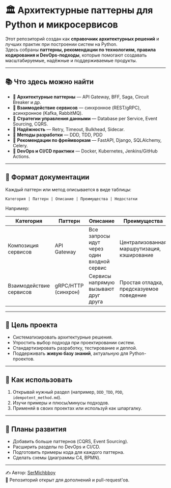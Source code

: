 # 🏛️ Архитектурные паттерны для Python и микросервисов

Этот репозиторий создан как **справочник архитектурных решений** и лучших практик при построении систем на Python.  
Здесь собраны **паттерны, рекомендации по технологиям, правила кодирования и DevOps-подходы**, которые помогают создавать масштабируемые, надёжные и поддерживаемые продукты.

---

## 📚 Что здесь можно найти

- 🔹 **Архитектурные паттерны** — API Gateway, BFF, Saga, Circuit Breaker и др.  
- 🔹 **Взаимодействие сервисов** — синхронное (REST/gRPC), асинхронное (Kafka, RabbitMQ).  
- 🔹 **Стратегии управления данными** — Database per Service, Event Sourcing, CQRS.  
- 🔹 **Надёжность** — Retry, Timeout, Bulkhead, Sidecar.  
- 🔹 **Методы разработки** — DDD, TDD, PDD  
- 🔹 **Рекомендации по фреймворкам** — FastAPI, Django, SQLAlchemy, Celery.  
- 🔹 **DevOps и CI/CD практики** — Docker, Kubernetes, Jenkins/GitHub Actions.  

---

## 📑 Формат документации

Каждый паттерн или метод описывается в виде таблицы:

`Категория | Паттерн | Описание | Преимущества | Недостатки`

Например:

| Категория                 | Паттерн              | Описание                                    | Преимущества                              | Недостатки                              |
|----------------------------|----------------------|---------------------------------------------|--------------------------------------------|------------------------------------------|
| Композиция сервисов        | API Gateway          | Все запросы идут через один входной сервис | Централизованная маршрутизация, кэширование | Точка отказа, нужна высокая доступность |
| Взаимодействие сервисов    | gRPC/HTTP (синхрон) | Сервисы напрямую вызывают друг друга        | Простая отладка, предсказуемое поведение   | Повышенная связность                    |

---

## 🎯 Цель проекта

- Систематизировать архитектурные решения.  
- Упростить выбор подхода при проектировании систем.  
- Стандартизировать разработку, тестирование и деплой.  
- Поддерживать **живую базу знаний**, актуальную для Python-проектов.  

---

## 🚀 Как использовать

1. Открывай нужный раздел (например, `DDD_TDD`, `PDD`, `idempotent_method.md`).  
2. Изучи примеры и плюсы/минусы подходов.  
3. Применяй в своих проектах или используй как шпаргалку.  

---

## 📌 Планы развития

- Добавить больше паттернов (CQRS, Event Sourcing).  
- Расширить разделы по DevOps и CI/CD.  
- Подготовить примеры кода для каждого паттерна.  
- Сделать схемы (диаграммы C4, BPMN).  

---

✍️ Автор: [SerMichbboy](https://github.com/SerMichbboy)  
📖 Репозиторий открыт для дополнений и pull-request'ов.
